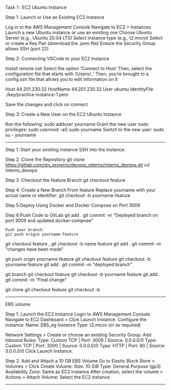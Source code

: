 Task 1 : EC2 Ubuntu Instance

Step 1: Launch or Use an Existing EC2 Instance

Log in to the AWS Management Console
Navigate to EC2 > Instances
Launch a new Ubuntu instance or use an existing one
Choose Ubuntu Server (e.g., Ubuntu 20.04 LTS)
Select instance type (e.g., t2.micro)
Select or create a Key Pair (download the .pem file)
Ensure the Security Group allows SSH (port 22)

Step 2: Connecting VSCode to your EC2 Instance

Install remote ssh
Select the option ‘Connect to Host’
Then, select the configuration file that starts with ‘/Users/..’
Then, you’re brought to a config.ssh file that allows you to edit information on it

Host 44.201.230.32
    HostName 44.201.230.32
    User ubuntu
    IdentityFile ./key/practice-instance-1.pem

Save the changes and click on connect

Step 3: Create a New User on the EC2 Ubuntu Instance

Run the following: sudo adduser yourname 
Grant the new user sudo privileges:
sudo usermod -aG sudo yourname
Switch to the new user:
sudo su - yourname

--------------------------------------------------------------------------------

Step 1 :Start your existing instance
        SSH into the instance:


Step 2 :Clone the Repository
        git clone https://gitlab.com/sty_projects/devops_interns/interns_devops.git
	cd interns_devops

Step 3 :Checkout the feature Branch
	git checkout feature

Step 4 :Create a New Branch From feature
	Replace yourname with your actual name or identifier:
	git checkout -b yourname-feature

Step 5:Deploy Using Docker and Docker Compose on Port 3009

Step 6:Push Code to GitLab
	git add .
	git commit -m "Deployed branch on port 3009 and updated docker-compose"

	Push your branch:
	git push origin yourname-feature

git checkout feature , git checkout -b name feature 
git add . 
git commit -m "changes have been made"

git push origin yourname feature 
git checkout feature 
git checkout -b yourname feature
git add .
git commit -m "deployed branch"

git branch 
git checkout feature 
git checkout -b yourname feature
git add .
git commit -m "Final change"

git clone 
git checkout feature
git checkout -b 

---------------------------------------------------------------------------------
EBS volume

Step 1: Launch the EC2 Instance
Login to AWS Management Console.
Navigate to EC2 Dashboard > Click Launch Instance.
Configure the instance:
Name: EBS_eg
Instance Type: t2.micro (or as required)

Network Settings > Create or choose an existing Security Group:
Add Inbound Rules:
Type: Custom TCP | Port: 3009 | Source: 0.0.0.0/0
Type: Custom TCP | Port: 3000 | Source: 0.0.0.0/0
Type: HTTP | Port: 80 | Source: 0.0.0.0/0
Click Launch Instance.

Step 2: Add and Attach a 10 GB EBS Volume
Go to Elastic Block Store > Volumes > Click Create Volume:
Size: 10 GiB
Type: General Purpose (gp3)
Availability Zone: Same as EC2 instance
After creation, select the volume > Actions > Attach Volume:
Select the EC2 instance

------------------------------------------------------------------------------------


